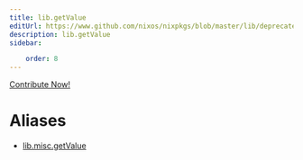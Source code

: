 ```yaml
---
title: lib.getValue
editUrl: https://www.github.com/nixos/nixpkgs/blob/master/lib/deprecated.nix#L66C14
description: lib.getValue
sidebar:

    order: 8
---
```


<a href="https://www.github.com/nixos/nixpkgs/blob/master/lib/deprecated.nix#L66C14">Contribute Now!</a>


# Aliases

- [lib.misc.getValue](/nix-doc-comments/reference/lib/misc/lib-misc-getValue)


